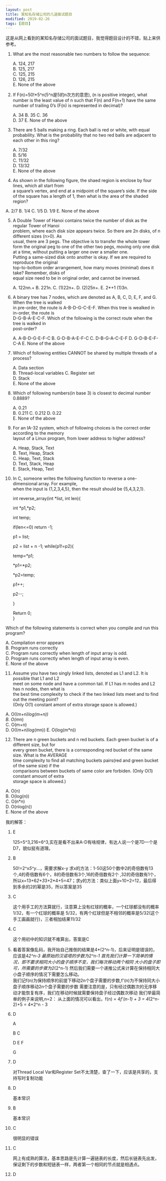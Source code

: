 ```yaml
---
layout: post
title: 某知名存储公司的几道面试题目 
modified: 2019-02-26
tags: [题目]
---
```


这是从网上看到的某知名存储公司的面试题目，我觉得题目设计的不错，贴上来供参考。

1. What are the most reasonable two numbers to follow the sequence:  

   A. 124, 217  
   B. 125, 217  
   C. 125, 215  
   D. 126, 215  
   E. None of the above  

2. If F(n)=50!*5^n(5^n是5的n次方的意思), (n is positive integer), what number is the least value of n such that F(n) and F(n+1) have the same number of trailing 0’s (F(n) is represented in decimal)? 

   A. 34 
   B. 35 
   C. 36  
   D. 37 
   E. None of the above  
    
3. There are 5 balls making a ring. Each ball is red or white, with equal probability. What is the probability that no two red balls are adjacent to each other in this ring?  

   A. 7/32  
   B. 5/16  
   C. 11/32  
   D. 13/32  
   E. None of the above  
    
4. As shown in the following figure, the shaed region is enclose by four lines, which all start from  
a square’s vertex, and end at a midpoint of the square’s side. If the side of the square has a length
of 1, then what is the area of the shaded region?

  A. 2/7 
  B. 1/4 
  C. 1/5 
  D. 1/9 
  E. None of the above 
   
5. A Double Tower of Hanoi contains twice the number of disk as the regular Tower of Hanoi  
problem, where each disk size appears twice. So there are 2n disks, of n different sizes (n>0). As  
usual, there are 3 pegs. The objective is to transfer the whole tower form the original peg to one of 
the other two pegs, moving only one disk at a time, without putting a larger one over a smaller one.  
Putting a same-sized disk onto another is okay. If we are required to reproduce the original  
top-to-bottom order arrangement, how many moves (minimal) does it take? Remember, disks of  
equal size need to be in original order, and cannot be inversed.  

   A. 122nn.+ 
   B. 221n. 
   C. (1)22n+. 
   D. (2)25n+. 
   E. 2*+1 (1)3n. 
    
6. A binary tree has 7 nodes, which are denoted as A, B, C, D, E, F, and G. When the tree is walked  
in pre-order, the route is A-B-D-G-C-E-F. When this tree is wealked in in-order, the route is  
D-G-B-A-E-C-F. Which of the following is the correct route when the tree is walked in  
post-order?

   A. A-B-D-G-E-F-C 
   B. G-D-B-A-E-F-C 
   C. D-B-G-A-C-E-F 
   D. G-D-B-E-F-C-A 
   E. None of the above 
    
7. Which of following entities CANNOT be shared by multiple threads of a process?  
   
   A. Data section   
   B. Thread-local variables 
   C. Register set  
   D. Stack  
   E. None of the above 
    
8. Which of following numbers(in base 3) is closest to decimal number 0.8889?  

   A. 0.21  
   B. 0.211 
   C. 0.212 
   D. 0.22  
   E. None of the above  
    
9. For an IA-32 system, which of following choices is the correct order according to the memory  
layout of a Linux program, from lower address to higher address?  

   A. Heap, Stack, Text  
   B. Text, Heap, Stack  
   C. Heap, Text, Stack  
   D. Text, Stack, Heap  
   E. Stack, Heap, Text  
    
10. In C, someone writes the following function to reverse a one-dimensional array. For example,  
when the input is {1,2,3,4,5}, then the result should be {5,4,3,2,1}.  

    int reverse_array(int *list, int len){

     int *p1,*p2;  

     int temp;  

     if(len<=0) return -1;  

     p1 = list;

     p2 = list + n -1;
     while(p1!=p2){  

     temp=*p1;  

     *p1=*p2;  

     *p2=temp;  

     p1++;  

     p2--;  

     }  

     Return 0;  
    }  

Which of the following statements is correct when you compile and run this program?  

   A. Compilation error appears  
   B. Program runs correctly  
   C. Program runs correctly when length of input array is odd.  
   D. Program runs correctly when length of input array is even.  
   E. None of the above  
    
11. Assume you have two singly linked lists, denoted as L1 and L2. It is possible that L1 and L2  
meet on some node and have a common tail. If L1 has m nodes and L2 has n nodes, then what is  
the best time complexity to check if the two linked lists meet and to find out the meeting point?  
(Only O(1) constant amont of extra storage space is allowed.)  

   A. O((m+n)*log(m+n))  
   B. O(m*n)  
   C. O(m+n)  
   D. O((m+n)*log(m*n)) 
   E. O(log(m*n))  
   
12. There are n green buckets and n red buckets. Each green bucket is of a different size, but for  
every green bucket, there is a corresponding red bucket of the same size. What is the AVERAGE  
time complexity to find all matching buckets pairs(red and green bucket of the same size) if the  
comparisons between buckets of same color are forbiden. (Only O(1) constant amount of extra  
storage space is allowed.)  

   A. O(n)      
   B. O(log(n))      
   C. O(n*n)      
   D. O(nlog(n))    
   E. None of the above  

我的解答：

1. E

   125=5^3,216=6^3,实在是看不出来A-D有啥规律，有达人说一个是7D一个是D7，貌似挺有道理。

2. B

   50!=2^x*5^y*...，需要求解x-y
   求x的方法：1-50这50个数中2的奇倍数有13个,4的奇倍数有6个，8的奇倍数有3个,16的奇倍数有2个
    ,32的奇倍数有1个，所以x=13+6*2+3*3+2*4+5=47；求y的方法：类似上面y=10+2=12，最后得到多余的2的幂是35，所以答案是35

3. C

    这个用手工的方法算就行，注意算上没有红球的概率，一个红球都没有的概率1/32，有一个红球的概率是
    5/32，有两个红球但是不相邻的概率是5/32(这个手工画画就行)，三者相加结果11/32

4. C

    这个用初中的知识就不难算出，答案是C

5. 
    看着答案像乱码，我开始自己推倒的结果是4*(2^n-1)，后来证明是错误的，应该是4*2^n-3
    最原始的汉诺塔的步数为2^n-1
    首先我们计算一下简单的情况，即不要求相同大小的盘子顺序不变，我们每次移动两个相同
    大小的盘子即可，所需要的步骤为2*(2^n-1)
    然后我们需要一个递推公式来计算在保持相同大小盘子顺序的情况下需要怎么移动。    
    我们记f(n)为保持顺序的前提下移动2n个盘子需要的步数,f'(n)为不保持同大小盘子顺序移动2n个盘子需要的步数
    需要注意的是，只有经过偶数次的无序移动才能恢复有序，我们在移动时候就需要保持盘子经过偶数次移动
    我们举最简单的例子来说明,n=2：
    从上面的情况可以看出，f(n) = 4*f'(n-1) + 3 = 4*(2^n-2)+5 = 4*2^n - 3
 
6.  D

       A

      B    C

    D     E    F

      G

7. D

    对Thread Local Var和Register Set不太清楚，查了一下，应该是共享的，支持写时复制功能
 
8. D

    基本常识

9. B 

    基本常识

10. C

    很明显的错误

11. C

    网上有成熟的算法，基本思路是先计算一遍链表的长度，然后长链表先出发，保证剩下的步数和短链表一样，两者第一个相同的节点就是相遇点。

12. D
